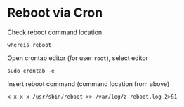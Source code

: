 # Reboot via Cron

Check reboot command location

    whereis reboot

Open crontab editor (for user `root`), select editor

    sudo crontab -e

Insert reboot command (command location from above)

    x x x x /usr/sbin/reboot >> /var/log/z-reboot.log 2>&1
